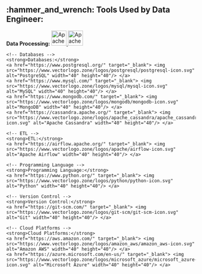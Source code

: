 <!DOCTYPE html>
<html lang="en">

<head>
  <meta charset="UTF-8">
  <meta name="viewport" content="width=device-width, initial-scale=1.0">
  <title>Data Engineer Tools</title>
</head>

<body>

  <h2 align="left">:hammer_and_wrench: Tools Used by Data Engineer:</h2>
  <p align="left">
    <!-- Data Processing -->
    <strong>Data Processing:</strong>
    <a href="https://spark.apache.org/" target="_blank"> <img src="https://www.vectorlogo.zone/logos/apache_spark/apache_spark-icon.svg" alt="Apache Spark" width="40" height="40"/> </a>
    <a href="https://kafka.apache.org/" target="_blank"> <img src="https://www.vectorlogo.zone/logos/apache_kafka/apache_kafka-icon.svg" alt="Apache Kafka" width="40" height="40"/> </a>

    <!-- Databases -->
    <strong>Databases:</strong>
    <a href="https://www.postgresql.org/" target="_blank"> <img src="https://www.vectorlogo.zone/logos/postgresql/postgresql-icon.svg" alt="PostgreSQL" width="40" height="40"/> </a>
    <a href="https://www.mysql.com/" target="_blank"> <img src="https://www.vectorlogo.zone/logos/mysql/mysql-icon.svg" alt="MySQL" width="40" height="40"/> </a>
    <a href="https://www.mongodb.com/" target="_blank"> <img src="https://www.vectorlogo.zone/logos/mongodb/mongodb-icon.svg" alt="MongoDB" width="40" height="40"/> </a>
    <a href="https://cassandra.apache.org/" target="_blank"> <img src="https://www.vectorlogo.zone/logos/apache_cassandra/apache_cassandra-icon.svg" alt="Apache Cassandra" width="40" height="40"/> </a>

    <!-- ETL -->
    <strong>ETL:</strong>
    <a href="https://airflow.apache.org/" target="_blank"> <img src="https://www.vectorlogo.zone/logos/apache/airflow-icon.svg" alt="Apache Airflow" width="40" height="40"/> </a>

    <!-- Programming Language -->
    <strong>Programming Language:</strong>
    <a href="https://www.python.org/" target="_blank"> <img src="https://www.vectorlogo.zone/logos/python/python-icon.svg" alt="Python" width="40" height="40"/> </a>

    <!-- Version Control -->
    <strong>Version Control:</strong>
    <a href="https://git-scm.com/" target="_blank"> <img src="https://www.vectorlogo.zone/logos/git-scm/git-scm-icon.svg" alt="Git" width="40" height="40"/> </a>

    <!-- Cloud Platforms -->
    <strong>Cloud Platforms:</strong>
    <a href="https://aws.amazon.com/" target="_blank"> <img src="https://www.vectorlogo.zone/logos/amazon_aws/amazon_aws-icon.svg" alt="Amazon AWS" width="40" height="40"/> </a>
    <a href="https://azure.microsoft.com/en-us/" target="_blank"> <img src="https://www.vectorlogo.zone/logos/microsoft_azure/microsoft_azure-icon.svg" alt="Microsoft Azure" width="40" height="40"/> </a>
  </p>

</body>

</html>
